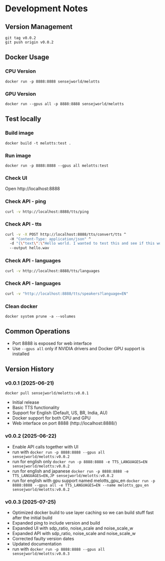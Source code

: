 # Development Notes

## Version Management
`git tag v0.0.2`  
`git push origin v0.0.2`

## Docker Usage
### CPU Version
`docker run -p 8888:8888 sensejworld/melotts`

### GPU Version
`docker run --gpus all -p 8888:8888 sensejworld/melotts`

## Test locally
### Build image  
`docker build -t melotts:test .`

### Run image  
`docker run -p 8888:8888 --gpus all melotts:test`

### Check UI
Open http://localhost:8888

### Check API - ping
```bash
curl -v http://localhost:8888/tts/ping
```

### Check API - tts
```bash
curl -v -X POST http://localhost:8888/tts/convert/tts ^
  -H "Content-Type: application/json" ^
  -d "{\"text\":\"Hello world. I wanted to test this and see if this works properly\",\"speed\":1.0,\"language\":\"EN\",\"speaker_id\":\"EN-BR\",\"sdp_ratio\":\"0.21\",\"noise_scale\":\"0.61\",\"noise_scale_w\":\"0.81\"}" ^
  --output hello.wav
```

### Check API - languages
```bash
curl -v http://localhost:8888/tts/languages
```

### Check API - languages
```bash
curl -v "http://localhost:8888/tts/speakers?language=EN"
```

### Clean docker
`docker system prune -a --volumes`

## Common Operations
- Port 8888 is exposed for web interface
- Use `--gpus all` only if NVIDIA drivers and Docker GPU support is installed

## Version History
### v0.0.1 (2025-06-21)
`docker pull sensejworld/melotts:v0.0.1`
- Initial release
- Basic TTS functionality
- Support for English (Default, US, BR, India, AU)
- Docker support for both CPU and GPU
- Web interface on port 8888 (http://localhost:8888/)

### v0.0.2 (2025-06-22)
- Enable API calls together with UI
- run with `docker run -p 8888:8888 --gpus all sensejworld/melotts:v0.0.2`
- run for english only `docker run -p 8888:8888 -e TTS_LANGUAGES=EN sensejworld/melotts:v0.0.2`
- run for english and japanese `docker run -p 8888:8888 -e TTS_LANGUAGES=EN,JP sensejworld/melotts:v0.0.2`
- run for english with gpu support named melotts_gpu_en `docker run -p 8888:8888 --gpus all -e TTS_LANGUAGES=EN --name melotts_gpu_en sensejworld/melotts:v0.0.2`

### v0.0.3 (2025-07-25)
- Optimized docker build to use layer caching so we can build stuff fast after the initial build
- Expanded ping to include version and build
- Expanded UI with sdp_ratio, noise_scale and noise_scale_w
- Expanded API with sdp_ratio, noise_scale and noise_scale_w
- Corrected faulty version dates
- Updated documentation
- run with `docker run -p 8888:8888 --gpus all sensejworld/melotts:v0.0.3`
